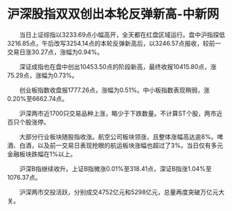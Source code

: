 # 沪深股指双双创出本轮反弹新高-中新网

　　当日上证综指以3233.69点小幅高开，全天都在红盘区域运行。盘中沪指探低3216.85点，午后改写3254.14点的本轮反弹新高后，以3246.57点报收，较前一交易日涨30.27点，涨幅为0.94%。

　　深证成指也在盘中创出10453.50点的阶段新高，最终收报10415.80点，涨75.29点，涨幅为0.73%。

　　创业板指数收盘报1777.26点，涨幅为0.51%。中小板指数表现稍弱，涨0.20%至6662.74点。

　　沪深两市近1700只交易品种上涨，略少于下跌数量。不计算ST个股，两市近百只个股涨停。

　　大部分行业板块随股指收涨。航空公司板块领涨，且整体涨幅高达逾8%。啤酒、白酒，以及前一交易日表现抢眼的航运板块涨幅也超过了3%。当日仅有多元金融板块跌幅在1%以上。

　　沪深B指继续收升。上证B指微涨0.01%至318.41点，深证B指涨1.04%至1076.37点。

　　沪深两市交投活跃，分别成交4752亿元和5298亿元，总量再度突破万亿元大关。
